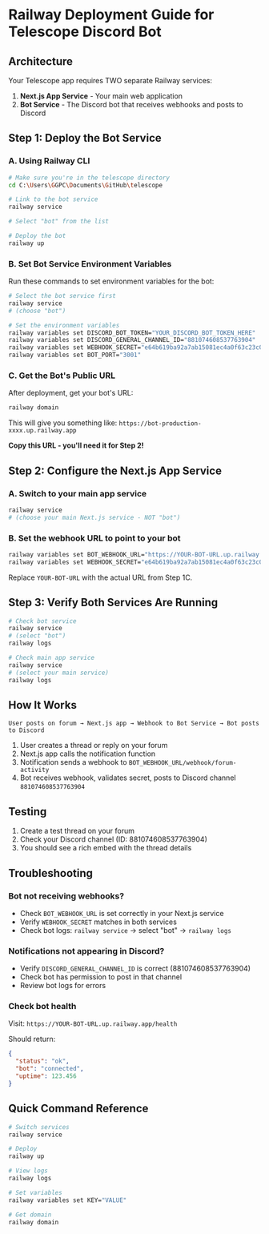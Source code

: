 # Railway Deployment Guide for Telescope Discord Bot

## Architecture

Your Telescope app requires TWO separate Railway services:
1. **Next.js App Service** - Your main web application
2. **Bot Service** - The Discord bot that receives webhooks and posts to Discord

## Step 1: Deploy the Bot Service

### A. Using Railway CLI

```bash
# Make sure you're in the telescope directory
cd C:\Users\GGPC\Documents\GitHub\telescope

# Link to the bot service
railway service

# Select "bot" from the list

# Deploy the bot
railway up
```

### B. Set Bot Service Environment Variables

Run these commands to set environment variables for the bot:

```bash
# Select the bot service first
railway service
# (choose "bot")

# Set the environment variables
railway variables set DISCORD_BOT_TOKEN="YOUR_DISCORD_BOT_TOKEN_HERE"
railway variables set DISCORD_GENERAL_CHANNEL_ID="881074608537763904"
railway variables set WEBHOOK_SECRET="e64b619ba92a7ab15081ec4a0f63c23c0bc39c7d187262b12858581afe7723a8"
railway variables set BOT_PORT="3001"
```

### C. Get the Bot's Public URL

After deployment, get your bot's URL:

```bash
railway domain
```

This will give you something like: `https://bot-production-xxxx.up.railway.app`

**Copy this URL - you'll need it for Step 2!**

## Step 2: Configure the Next.js App Service

### A. Switch to your main app service

```bash
railway service
# (choose your main Next.js service - NOT "bot")
```

### B. Set the webhook URL to point to your bot

```bash
railway variables set BOT_WEBHOOK_URL="https://YOUR-BOT-URL.up.railway.app"
railway variables set WEBHOOK_SECRET="e64b619ba92a7ab15081ec4a0f63c23c0bc39c7d187262b12858581afe7723a8"
```

Replace `YOUR-BOT-URL` with the actual URL from Step 1C.

## Step 3: Verify Both Services Are Running

```bash
# Check bot service
railway service
# (select "bot")
railway logs

# Check main app service
railway service
# (select your main service)
railway logs
```

## How It Works

```
User posts on forum → Next.js app → Webhook to Bot Service → Bot posts to Discord
```

1. User creates a thread or reply on your forum
2. Next.js app calls the notification function
3. Notification sends a webhook to `BOT_WEBHOOK_URL/webhook/forum-activity`
4. Bot receives webhook, validates secret, posts to Discord channel `881074608537763904`

## Testing

1. Create a test thread on your forum
2. Check your Discord channel (ID: 881074608537763904)
3. You should see a rich embed with the thread details

## Troubleshooting

### Bot not receiving webhooks?
- Check `BOT_WEBHOOK_URL` is set correctly in your Next.js service
- Verify `WEBHOOK_SECRET` matches in both services
- Check bot logs: `railway service` → select "bot" → `railway logs`

### Notifications not appearing in Discord?
- Verify `DISCORD_GENERAL_CHANNEL_ID` is correct (881074608537763904)
- Check bot has permission to post in that channel
- Review bot logs for errors

### Check bot health
Visit: `https://YOUR-BOT-URL.up.railway.app/health`

Should return:
```json
{
  "status": "ok",
  "bot": "connected",
  "uptime": 123.456
}
```

## Quick Command Reference

```bash
# Switch services
railway service

# Deploy
railway up

# View logs
railway logs

# Set variables
railway variables set KEY="VALUE"

# Get domain
railway domain
```
